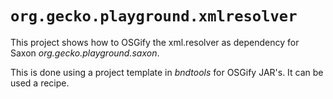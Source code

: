 # `org.gecko.playground.xmlresolver`

This project shows how to OSGify the xml.resolver as dependency for Saxon *org.gecko.playground.saxon*.

This is done using a project template in *bndtools* for OSGify JAR's. It can be used a recipe.
